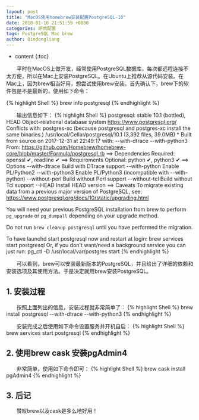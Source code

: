 ```yaml
---
layout: post
title: "MacOS使用homebrew安装配置PostgreSQL-10"
date: 2018-01-16 21:51:59 +0800
categories: 环境配置
tags: PostgreSQL Mac brew
author: Qindongliang
---
```


* content
{:toc}

&emsp;&emsp;平时在MacOS上做开发，经常使用PostgreSQL数据库，每次都远程连接不太方便，所以在Mac上安装PostgreSQL。在Ubuntu上推荐从源代码安装。在Mac上，因为brew相当好用，想尝试使用brew安装。首先确认下，brew下的软件包是不是最新的，使用如下命令：

{% highlight Shell %}
brew info postgresql
{% endhighlight %}




&emsp;&emsp;输出信息如下：
{% highlight Shell %}
postgresql: stable 10.1 (bottled), HEAD
Object-relational database system
https://www.postgresql.org/
Conflicts with:
  postgres-xc (because postgresql and postgres-xc install the same binaries.)
/usr/local/Cellar/postgresql/10.1 (3,392 files, 39.0MB) *
  Built from source on 2017-12-31 at 22:49:17 with: --with-dtrace --with-python3
From: https://github.com/Homebrew/homebrew-core/blob/master/Formula/postgresql.rb
==> Dependencies
Required: openssl ✔, readline ✔
==> Requirements
Optional: python ✔, python3 ✔
==> Options
--with-dtrace
	Build with DTrace support
--with-python
	Enable PL/Python2
--with-python3
	Enable PL/Python3 (incompatible with --with-python)
--without-perl
	Build without Perl support
--without-tcl
	Build without Tcl support
--HEAD
	Install HEAD version
==> Caveats
To migrate existing data from a previous major version of PostgreSQL, see:
  https://www.postgresql.org/docs/10/static/upgrading.html

  You will need your previous PostgreSQL installation from brew to perform
  `pg_upgrade` or `pg_dumpall` depending on your upgrade method.

  Do not run `brew cleanup postgresql` until you have performed the migration.

To have launchd start postgresql now and restart at login:
  brew services start postgresql
Or, if you don't want/need a background service you can just run:
  pg_ctl -D /usr/local/var/postgres start
{% endhighlight %}

&emsp;&emsp;可以看到，brew可以安装最新版本的PostgreSQL，并且给出了详细的依赖和安装选项及其使用方法。于是决定就用brew安装PostgreSQL。

## 1. 安装过程

&emsp;&emsp;按照上面列出的信息，安装过程就非常简单了：
{% highlight Shell %}
brew install postgresql --with-dtrace --with-python3
{% endhighlight %}

&emsp;&emsp;安装完成之后使用如下命令设置服务并开机自启：
{% highlight Shell %}
brew services start postgresql
{% endhighlight %}

## 2. 使用brew cask 安装pgAdmin4

&emsp;&emsp;非常简单，使用如下命令即可：
{% highlight Shell %}
brew cask install pgAdmin4
{% endhighlight %}

## 3. 后记
&emsp;&emsp;赞叹brew以及cask是多么地好用！
